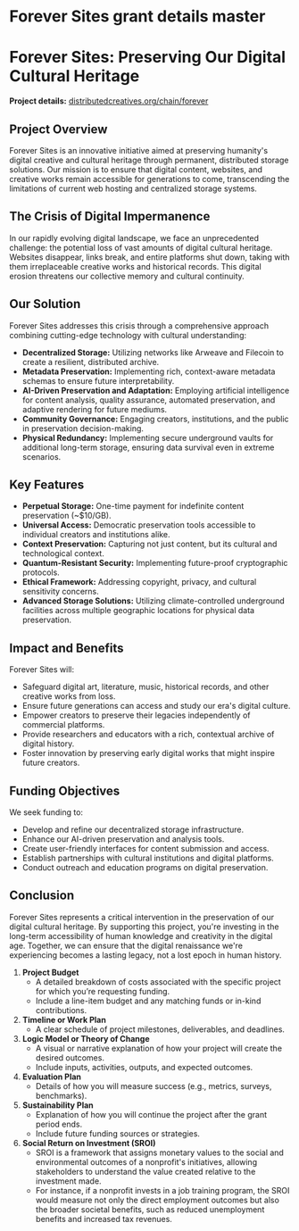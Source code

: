 # Forever Sites grant details master

# Forever Sites:  Preserving Our Digital Cultural Heritage

**Project details:** [distributedcreatives.org/chain/forever](https://distributedcreatives.org/chain/forever)

## Project Overview

Forever Sites is an innovative initiative aimed at preserving humanity's digital creative and cultural heritage through permanent, distributed storage solutions. Our mission is to ensure that digital content, websites, and creative works remain accessible for generations to come, transcending the limitations of current web hosting and centralized storage systems.

## The Crisis of Digital Impermanence

In our rapidly evolving digital landscape, we face an unprecedented challenge: the potential loss of vast amounts of digital cultural heritage. Websites disappear, links break, and entire platforms shut down, taking with them irreplaceable creative works and historical records. This digital erosion threatens our collective memory and cultural continuity.

## Our Solution

Forever Sites addresses this crisis through a comprehensive approach combining cutting-edge technology with cultural understanding:

- **Decentralized Storage:** Utilizing networks like Arweave and Filecoin to create a resilient, distributed archive.
- **Metadata Preservation:** Implementing rich, context-aware metadata schemas to ensure future interpretability.
- **AI-Driven Preservation and Adaptation:** Employing artificial intelligence for content analysis, quality assurance, automated preservation, and adaptive rendering for future mediums.
- **Community Governance:** Engaging creators, institutions, and the public in preservation decision-making.
- **Physical Redundancy:** Implementing secure underground vaults for additional long-term storage, ensuring data survival even in extreme scenarios.

## Key Features

- **Perpetual Storage:** One-time payment for indefinite content preservation (~$10/GB).
- **Universal Access:** Democratic preservation tools accessible to individual creators and institutions alike.
- **Context Preservation:** Capturing not just content, but its cultural and technological context.
- **Quantum-Resistant Security:** Implementing future-proof cryptographic protocols.
- **Ethical Framework:** Addressing copyright, privacy, and cultural sensitivity concerns.
- **Advanced Storage Solutions:** Utilizing climate-controlled underground facilities across multiple geographic locations for physical data preservation.

## Impact and Benefits

Forever Sites will:

- Safeguard digital art, literature, music, historical records, and other creative works from loss.
- Ensure future generations can access and study our era's digital culture.
- Empower creators to preserve their legacies independently of commercial platforms.
- Provide researchers and educators with a rich, contextual archive of digital history.
- Foster innovation by preserving early digital works that might inspire future creators.

## Funding Objectives

We seek funding to:

- Develop and refine our decentralized storage infrastructure.
- Enhance our AI-driven preservation and analysis tools.
- Create user-friendly interfaces for content submission and access.
- Establish partnerships with cultural institutions and digital platforms.
- Conduct outreach and education programs on digital preservation.

## Conclusion

Forever Sites represents a critical intervention in the preservation of our digital cultural heritage. By supporting this project, you're investing in the long-term accessibility of human knowledge and creativity in the digital age. Together, we can ensure that the digital renaissance we're experiencing becomes a lasting legacy, not a lost epoch in human history.

1. **Project Budget**
    - A detailed breakdown of costs associated with the specific project for which you’re requesting funding.
    - Include a line-item budget and any matching funds or in-kind contributions.
2. **Timeline or Work Plan**
    - A clear schedule of project milestones, deliverables, and deadlines.
3. **Logic Model or Theory of Change**
    - A visual or narrative explanation of how your project will create the desired outcomes.
    - Include inputs, activities, outputs, and expected outcomes.
4. **Evaluation Plan**
    - Details of how you will measure success (e.g., metrics, surveys, benchmarks).
5. **Sustainability Plan**
    - Explanation of how you will continue the project after the grant period ends.
    - Include future funding sources or strategies.
6. **Social Return on Investment (SROI)**
    - SROI is a framework that assigns monetary values to the social and environmental outcomes of a nonprofit's initiatives, allowing stakeholders to understand the value created relative to the investment made.
    - For instance, if a nonprofit invests in a job training program, the SROI would measure not only the direct employment outcomes but also the broader societal benefits, such as reduced unemployment benefits and increased tax revenues.
